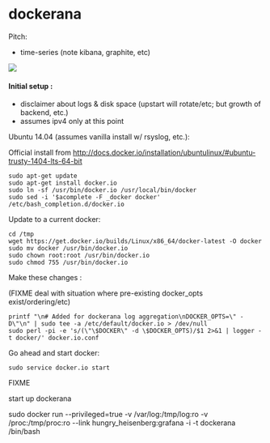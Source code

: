 dockerana
=========

Pitch:

* time-series (note kibana, graphite, etc)

<img src="http://thecabin.net/sites/default/files/bigfoot.jpg">

#### Initial setup :

* disclaimer about logs & disk space (upstart will rotate/etc; but growth of backend, etc.)
* assumes ipv4 only at this point

Ubuntu 14.04 (assumes vanilla install w/ rsyslog, etc.):

Official install from http://docs.docker.io/installation/ubuntulinux/#ubuntu-trusty-1404-lts-64-bit

```
sudo apt-get update
sudo apt-get install docker.io
sudo ln -sf /usr/bin/docker.io /usr/local/bin/docker
sudo sed -i '$acomplete -F _docker docker' /etc/bash_completion.d/docker.io
```

Update to a current docker:

```
cd /tmp
wget https://get.docker.io/builds/Linux/x86_64/docker-latest -O docker
sudo mv docker /usr/bin/docker.io
sudo chown root:root /usr/bin/docker.io
sudo chmod 755 /usr/bin/docker.io
```

Make these changes :

(FIXME deal with situation where pre-existing docker_opts exist/ordering/etc)

```
printf "\n# Added for dockerana log aggregation\nDOCKER_OPTS=\" -D\"\n" | sudo tee -a /etc/default/docker.io > /dev/null
sudo perl -pi -e 's/(\"\$DOCKER\" -d \$DOCKER_OPTS)/$1 2>&1 | logger -t docker/' docker.io.conf

```

Go ahead and start docker:

```
sudo service docker.io start
```

FIXME

start up dockerana

 sudo docker run --privileged=true -v /var/log:/tmp/log:ro -v /proc:/tmp/proc:ro --link hungry_heisenberg:grafana  -i -t dockerana /bin/bash
